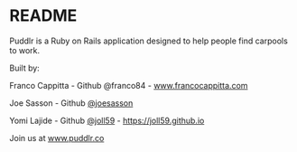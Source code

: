# README
Puddlr is a Ruby on Rails application designed to help people find carpools to work. 

Built by: 

Franco Cappitta - Github @franco84 - www.francocappitta.com

Joe Sasson - Github [@joesasson](https://github.com/joesasson)

Yomi Lajide - Github [@joll59](https://github.com/Joll59) - https://joll59.github.io

Join us at www.puddlr.co
